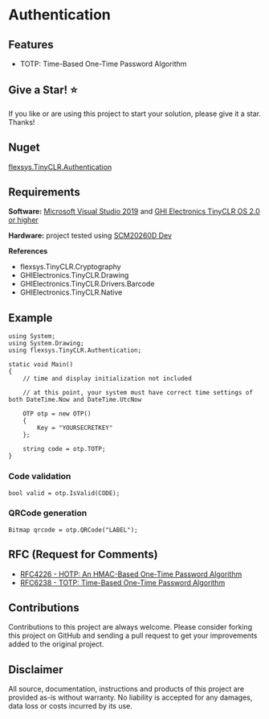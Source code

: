 # Authentication

## Features
- TOTP: Time-Based One-Time Password Algorithm

## Give a Star! :star:

If you like or are using this project to start your solution, please give it a star. Thanks!

## Nuget

[flexsys.TinyCLR.Authentication](https://www.nuget.org/packages/flexsys.TinyCLR.Authentication/)

## Requirements

**Software:** [Microsoft Visual Studio 2019](https://visualstudio.microsoft.com/downloads/) and [GHI Electronics TinyCLR OS 2.0 or higher](https://www.ghielectronics.com/)

**Hardware:** project tested using [SCM20260D Dev](https://www.ghielectronics.com/sitcore/dev/)

**References**
- flexsys.TinyCLR.Cryptography
- GHIElectronics.TinyCLR.Drawing
- GHIElectronics.TinyCLR.Drivers.Barcode
- GHIElectronics.TinyCLR.Native

## Example

```CSharp
using System;
using System.Drawing;
using flexsys.TinyCLR.Authentication;

static void Main()
{
    // time and display initialization not included

    // at this point, your system must have correct time settings of both DateTime.Now and DateTime.UtcNow

    OTP otp = new OTP()
    {
        Key = "YOURSECRETKEY"
    };

    string code = otp.TOTP;
}
```

### Code validation

```CSharp
bool valid = otp.IsValid(CODE);
```

### QRCode generation

```CSharp
Bitmap qrcode = otp.QRCode("LABEL");
```

## RFC (Request for Comments)
- [RFC4226 - HOTP: An HMAC-Based One-Time Password Algorithm](http://www.ietf.org/rfc/rfc4226.txt)
- [RFC6238 - TOTP: Time-Based One-Time Password Algorithm](http://tools.ietf.org/rfc/rfc6238.txt)

## Contributions

Contributions to this project are always welcome. Please consider forking this project on GitHub and sending a pull request to get your improvements added to the original project.

## Disclaimer

All source, documentation, instructions and products of this project are provided as-is without warranty. No liability is accepted for any damages, data loss or costs incurred by its use.
